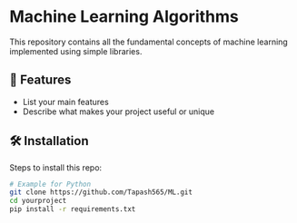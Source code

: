 # Machine Learning Algorithms

This repository contains all the fundamental concepts of machine learning implemented using simple libraries.

## 🚀 Features

- List your main features
- Describe what makes your project useful or unique



## 🛠️ Installation

Steps to install this repo:

```bash
# Example for Python
git clone https://github.com/Tapash565/ML.git
cd yourproject
pip install -r requirements.txt
